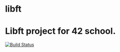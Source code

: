 # libft
Libft project for 42 school.
=====
[![Build Status](https://travis-ci.org/IvanKozlov95/libft.svg?branch=master)](https://travis-ci.org/IvanKozlov95/libft)
